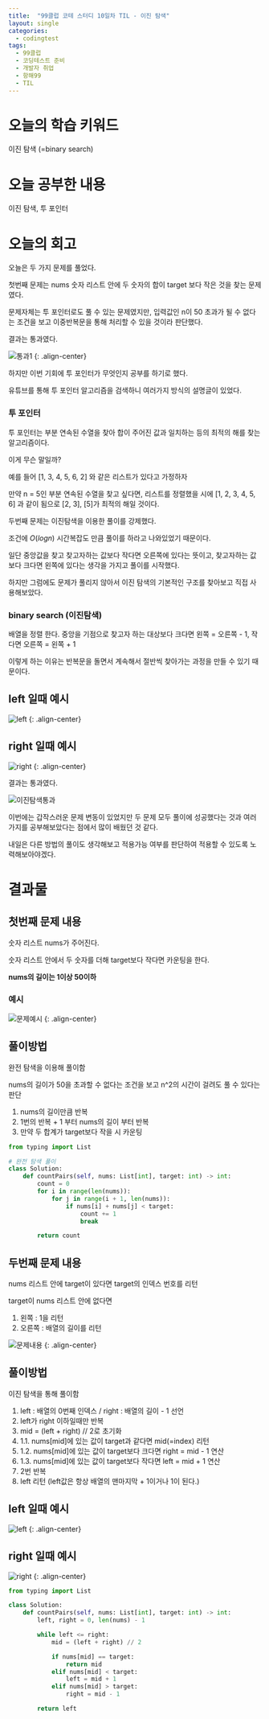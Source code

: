 ```yaml
---
title:  "99클럽 코테 스터디 10일차 TIL - 이진 탐색"
layout: single
categories:
  - codingtest
tags:
  - 99클럽
  - 코딩테스트 준비
  - 개발자 취업
  - 항해99
  - TIL
---
```


# 오늘의 학습 키워드 
이진 탐색 (=binary search)

# 오늘 공부한 내용
이진 탐색, 투 포인터

# 오늘의 회고
오늘은 두 가지 문제를 풀었다.

첫번째 문제는 nums 숫자 리스트 안에 두 숫자의 합이 target 보다 작은 것을 찾는 문제였다.

문제자체는 투 포인터로도 풀 수 있는 문제였지만, 입력값인 n이 50 초과가 될 수 없다는 조건을 보고 이중반복문을 통해 처리할 수 있을 것이라 판단했다.

결과는 통과였다.

![통과1](https://github.com/kimhyunso/kimhyunso.github.io/assets/87798982/ed74f680-4335-4762-a2ed-b8cf246364c8)
{: .align-center}

하지만 이번 기회에 투 포인터가 무엇인지 공부를 하기로 했다.

유튜브를 통해 투 포인터 알고리즘을 검색하니 여러가지 방식의 설명글이 있었다.

### 투 포인터
투 포인터는 부분 연속된 수열을 찾아 합이 주어진 값과 일치하는 등의 최적의 해를 찾는 알고리즘이다.

이게 무슨 말일까?

예를 들어 [1, 3, 4, 5, 6, 2] 와 같은 리스트가 있다고 가정하자

만약 n = 5인 부분 연속된 수열을 찾고 싶다면, 리스트를 정렬했을 시에 [1, 2, 3, 4, 5, 6] 과 같이 됨으로 [2, 3], [5]가 최적의 해일 것이다.

두번째 문제는 이진탐색을 이용한 풀이를 강제했다.

조건에 $O(log n)$ 시간복잡도 만큼 풀이를 하라고 나와있었기 때문이다.

일단 중앙값을 찾고 찾고자하는 값보다 작다면 오른쪽에 있다는 뜻이고, 찾고자하는 값보다 크다면 왼쪽에 있다는 생각을 가지고 풀이를 시작했다.

하지만 그럼에도 문제가 풀리지 않아서 이진 탐색의 기본적인 구조를 찾아보고 직접 사용해보았다.

### binary search (이진탐색)
배열을 정렬 한다. 중앙을 기점으로 찾고자 하는 대상보다 크다면 왼쪽 = 오른쪽 - 1, 작다면 오른쪽 = 왼쪽 + 1

이렇게 하는 이유는 반복문을 돌면서 계속해서 절반씩 찾아가는 과정을 만들 수 있기 때문이다.

## left 일때 예시
![left](https://github.com/kimhyunso/sail-99_withPython/assets/87798982/e5241964-08fc-445b-b960-2b4e62a6a458)
{: .align-center}

## right 일때 예시
![right](https://github.com/kimhyunso/sail-99_withPython/assets/87798982/af96cd72-b94d-4eb6-8f13-f40c4a76f7bc)
{: .align-center}


결과는 통과였다.

![이진탐색통과](https://github.com/kimhyunso/kimhyunso.github.io/assets/87798982/d32c1d52-2772-4924-bb2d-59a7b57bfe6c)


이번에는 갑작스러운 문제 변동이 있었지만 두 문제 모두 풀이에 성공했다는 것과 여러가지를 공부해보았다는 점에서 많이 배웠던 것 같다.

내일은 다른 방법의 풀이도 생각해보고 적용가능 여부를 판단하여 적용할 수 있도록 노력해보아야겠다.

# 결과물
## 첫번째 문제 내용
숫자 리스트 nums가 주어진다.

숫자 리스트 안에서 두 숫자를 더해 target보다 작다면 카운팅을 한다.

**nums의 길이는 1이상 50이하**

### 예시
![문제예시](https://github.com/kimhyunso/sail-99_withPython/assets/87798982/6fbfd72d-5e95-4a96-a9aa-df2ba7656545)
{: .align-center}

## 풀이방법
완전 탐색을 이용해 풀이함

nums의 길이가 50을 초과할 수 없다는 조건을 보고 n^2의 시간이 걸려도 풀 수 있다는 판단

1. nums의 길이만큼 반복
2. 1번의 반복 + 1 부터 nums의 길이 부터 반복
3. 만약 두 합계가 target보다 작을 시 카운팅

```python
from typing import List

# 완전 탐색 풀이
class Solution:
    def countPairs(self, nums: List[int], target: int) -> int:
        count = 0
        for i in range(len(nums)):
            for j in range(i + 1, len(nums)):
                if nums[i] + nums[j] < target:
                    count += 1
                    break

        return count
```

## 두번째 문제 내용

nums 리스트 안에 target이 있다면 target의 인덱스 번호를 리턴


target이 nums 리스트 안에 없다면 

1. 왼쪽 : 1을 리턴
2. 오른쪽 : 배열의 길이를 리턴

![문제내용](https://github.com/kimhyunso/sail-99_withPython/assets/87798982/25d1004f-cbe5-4467-a1ae-a5fad2a87f2c)
{: .align-center}

## 풀이방법
이진 탐색을 통해 풀이함

1. left : 배열의 0번째 인덱스 / right : 배열의 길이 - 1 선언 
2. left가 right 이하일때만 반복
3. mid = (left + right) // 2로 초기화
4. 1.1. nums[mid]에 있는 값이 target과 같다면 mid(=index) 리턴
5. 1.2. nums[mid]에 있는 값이 target보다 크다면 right = mid - 1 연산
6. 1.3. nums[mid]에 있는 값이 target보다 작다면 left = mid + 1 연산
7. 2번 반복
8. left 리턴 (left값은 항상 배열의 맨마지막 + 1이거나 1이 된다.)

## left 일때 예시
![left](https://github.com/kimhyunso/sail-99_withPython/assets/87798982/e5241964-08fc-445b-b960-2b4e62a6a458)
{: .align-center}


## right 일때 예시
![right](https://github.com/kimhyunso/sail-99_withPython/assets/87798982/af96cd72-b94d-4eb6-8f13-f40c4a76f7bc)
{: .align-center}


```python
from typing import List

class Solution:
    def countPairs(self, nums: List[int], target: int) -> int:
        left, right = 0, len(nums) - 1

        while left <= right:
            mid = (left + right) // 2

            if nums[mid] == target:
                return mid
            elif nums[mid] < target:
                left = mid + 1
            elif nums[mid] > target:
                right = mid - 1

        return left
```























